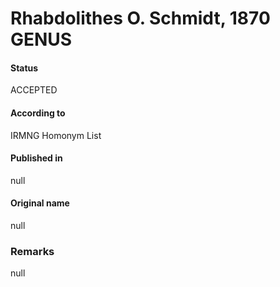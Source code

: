 Rhabdolithes O. Schmidt, 1870 GENUS
=======

#### Status
ACCEPTED

#### According to
IRMNG Homonym List

#### Published in
null

#### Original name
null

### Remarks
null